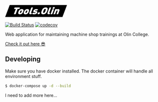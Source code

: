 <img src="./docs/images/logo.png" width="40%" alt="Tools.Olin" />

[![Build Status](https://img.shields.io/travis/jack-greenberg/tools.olin.edu.svg?logo=travis)](https://travis-ci.org/jack-greenberg/tools.olin.edu)
[![codecov](https://codecov.io/gh/jack-greenberg/tools.olin.edu/branch/main/graph/badge.svg)](https://codecov.io/gh/jack-greenberg/tools.olin.edu)

Web application for maintaining machine shop trainings at Olin College.

[Check it out here :sunglasses:](https://tools.olin.edu)

## Developing

Make sure you have docker installed. The docker container will handle all environment stuff.

```bash
$ docker-compose up -d --build
```

I need to add more here...
